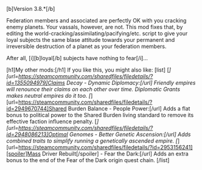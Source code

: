 [b]Version 3.8.*[/b]

Federation members and associated are perfectly OK with you cracking enemy planets. Your vassals, however, are not. This mod fixes that, by editing the world-cracking/assimilating/pacifying/etc. script to give your loyal subjects the same blase attitude towards your permanent and irreversible destruction of a planet as your federation members.

After all, [i][b]loyal[/b] subjects have nothing to fear[/i]...

[h1]My other mods:[/h1]
If you like this, you might also like:
[list]
	[*][url=https://steamcommunity.com/sharedfiles/filedetails/?id=1355094979]Claims Decay - Dynamic Diplomacy:[/url] Friendly empires will renounce their claims on each other over time. Diplomatic Grants makes neutral empires do it too.
	[*][url=https://steamcommunity.com/sharedfiles/filedetails/?id=2949670744]Shared Burden Balance - People Power:[/url] Adds a flat bonus to political power to the Shared Burden living standard to remove its effective faction influence penalty.
	[*][url=https://steamcommunity.com/sharedfiles/filedetails/?id=2948086213]Optimal Genomes - Better Genetic Ascension:[/url] Adds combined traits to simplify running a genetically ascended empire.
	[*][url=https://steamcommunity.com/sharedfiles/filedetails/?id=2953156241][spoiler]Mass Driver Rebuilt[/spoiler] - Fear the Dark:[/url] Adds an extra bonus to the end of the Fear of the Dark origin quest chain.
[/list]